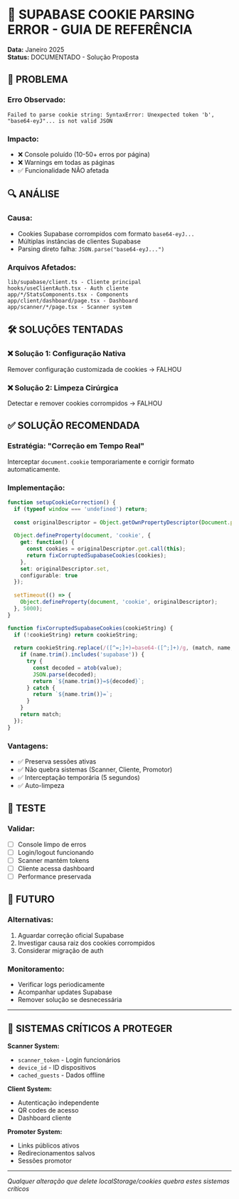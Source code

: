 # 🍪 SUPABASE COOKIE PARSING ERROR - GUIA DE REFERÊNCIA

**Data:** Janeiro 2025  
**Status:** DOCUMENTADO - Solução Proposta  

## 🚨 PROBLEMA

### Erro Observado:
```
Failed to parse cookie string: SyntaxError: Unexpected token 'b', "base64-eyJ"... is not valid JSON
```

### Impacto:
- ❌ Console poluído (10-50+ erros por página)
- ❌ Warnings em todas as páginas
- ✅ Funcionalidade NÃO afetada

## 🔍 ANÁLISE

### Causa:
- Cookies Supabase corrompidos com formato `base64-eyJ...`
- Múltiplas instâncias de clientes Supabase
- Parsing direto falha: `JSON.parse("base64-eyJ...")` 

### Arquivos Afetados:
```
lib/supabase/client.ts - Cliente principal
hooks/useClientAuth.tsx - Auth cliente  
app/*/StatsComponents.tsx - Components
app/client/dashboard/page.tsx - Dashboard
app/scanner/*/page.tsx - Scanner system
```

## 🛠️ SOLUÇÕES TENTADAS

### ❌ Solução 1: Configuração Nativa
Remover configuração customizada de cookies → FALHOU

### ❌ Solução 2: Limpeza Cirúrgica  
Detectar e remover cookies corrompidos → FALHOU

## ✅ SOLUÇÃO RECOMENDADA

### Estratégia: "Correção em Tempo Real"
Interceptar `document.cookie` temporariamente e corrigir formato automaticamente.

### Implementação:
```typescript
function setupCookieCorrection() {
  if (typeof window === 'undefined') return;
  
  const originalDescriptor = Object.getOwnPropertyDescriptor(Document.prototype, 'cookie');
  
  Object.defineProperty(document, 'cookie', {
    get: function() {
      const cookies = originalDescriptor.get.call(this);
      return fixCorruptedSupabaseCookies(cookies);
    },
    set: originalDescriptor.set,
    configurable: true
  });
  
  setTimeout(() => {
    Object.defineProperty(document, 'cookie', originalDescriptor);
  }, 5000);
}

function fixCorruptedSupabaseCookies(cookieString) {
  if (!cookieString) return cookieString;
  
  return cookieString.replace(/([^=;]+)=base64-([^;]+)/g, (match, name, value) => {
    if (name.trim().includes('supabase')) {
      try {
        const decoded = atob(value);
        JSON.parse(decoded);
        return `${name.trim()}=${decoded}`;
      } catch {
        return `${name.trim()}=`;
      }
    }
    return match;
  });
}
```

### Vantagens:
- ✅ Preserva sessões ativas
- ✅ Não quebra sistemas (Scanner, Cliente, Promotor)
- ✅ Interceptação temporária (5 segundos)
- ✅ Auto-limpeza

## 🧪 TESTE

### Validar:
- [ ] Console limpo de erros
- [ ] Login/logout funcionando
- [ ] Scanner mantém tokens
- [ ] Cliente acessa dashboard
- [ ] Performance preservada

## 🔮 FUTURO

### Alternativas:
1. Aguardar correção oficial Supabase
2. Investigar causa raiz dos cookies corrompidos
3. Considerar migração de auth

### Monitoramento:
- Verificar logs periodicamente
- Acompanhar updates Supabase
- Remover solução se desnecessária

---

## 🎯 SISTEMAS CRÍTICOS A PROTEGER

**Scanner System:**
- `scanner_token` - Login funcionários
- `device_id` - ID dispositivos
- `cached_guests` - Dados offline

**Client System:**
- Autenticação independente
- QR codes de acesso
- Dashboard cliente

**Promoter System:**
- Links públicos ativos
- Redirecionamentos salvos
- Sessões promotor

---

*Qualquer alteração que delete localStorage/cookies quebra estes sistemas críticos* 